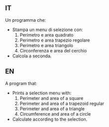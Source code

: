 ## IT
Un programma che:
- Stampa un menu di selezione con:
    1. Perimetro e area quadrato
    2. Perimetro e area trapezio regolare
    3. Perimetro e area triangolo
    4. Circonferenza e area del cerchio
- Calcola a seconda.
## EN
A program that:
- Prints a selection menu with:
    1. Perimeter and area of a square
    2. Perimeter and area of a trapezoid regular
    3. Perimeter and area of a triangle
    4. Circumference and area of a circle
- Calculate according to the selection.


